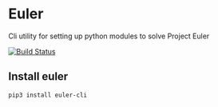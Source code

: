 # Euler

Cli utility for setting up python modules to solve Project Euler

[![Build Status](https://travis-ci.org/naren-m/euler.svg?branch=master)](https://travis-ci.org/naren-m/euler)

## Install euler

`pip3 install euler-cli`
